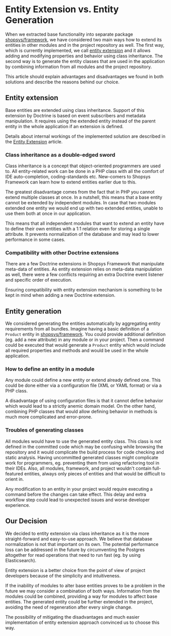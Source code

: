 # Entity Extension vs. Entity Generation

When we extracted base functionality into separate package [shopsys/framework](https://github.com/shopsys/framework), we have considered two main ways how to extend its entities in other modules and in the project repository as well.
The first way, which is currently implemented, we call [entity extension](entity-extension.md) and it allows adding and modifying properties and behavior using class inheritance.
The second way is to generate the entity classes that are used in the application by combining information from all modules and the project repository.

This article should explain advantages and disadvantages we found in both solutions and describe the reasons behind our choice.

## Entity extension

Base entities are extended using class inheritance.
Support of this extension by Doctrine is based on event subscribers and metadata manipulation.
It requires using the extended entity instead of the parent entity in the whole application if an extension is defined.

Details about internal workings of the implemented solution are described in the [Entity Extension](entity-extension.md) article.

### Class inheritance as a double-edged sword

Class inheritance is a concept that object-oriented programmers are used to.
All entity-related work can be done in a PHP class with all the comfort of IDE auto-completion, coding-standards etc.
New-comers to Shopsys Framework can learn how to extend entities earlier due to this. 

The greatest disadvantage comes from the fact that in PHP you cannot extend multiple classes at once.
In a nutshell, this means that a base entity cannot be extended by independent modules.
In case that two modules extended one entity we would end up with two extended entities, unable to use them both at once in our application.

This means that all independent modules that want to extend an entity have to define their own entities with a 1:1 relation even for storing a single attribute.
It prevents normalization of the database and may lead to lower performance in some cases.

### Compatibility with other Doctrine extensions

There are a few Doctrine extensions in Shopsys Framework that manipulate meta-data of entities.
As entity extension relies on meta-data manipulation as well, there were a few conflicts requiring an extra Doctrine event listener and specific order of execution.

Ensuring compatibility with entity extension mechanism is something to be kept in mind when adding a new Doctrine extension. 

## Entity generation

We considered generating the entities automatically by aggregating entity requirements from all bundles.
Imagine having a basic definition of a `Product` entity in [shopsys/framework](https://github.com/shopsys/framework).
You could provide additional definition (eg. add a new attribute) in any module or in your project.
Then a command could be executed that would generate a `Product` entity which would include all required properties and methods and would be used in the whole application.

### How to define an entity in a module

Any module could define a new entity or extend already defined one.
This could be done either via a configuration file (XML or YAML format) or via a PHP class.

A disadvantage of using configuration files is that it cannot define behavior which would lead to a strictly anemic domain model.
On the other hand, combining PHP classes that would allow defining behavior in methods is much more complicated and error-prone.  

### Troubles of generating classes

All modules would have to use the generated entity class.
This class is not defined in the committed code which may be confusing while browsing the repository and it would complicate the build process for code checking and static analysis.
Having uncommitted generated classes might complicate work for programmers, eg. preventing them from using refactoring tool in their IDEs.
Also, all modules, framework, and project wouldn't contain full-featured entities, always only pieces of entities and that would be difficult to orient in.

Any modification to an entity in your project would require executing a command before the changes can take effect.
This delay and extra workflow step could lead to unexpected issues and worse developer experience.

## Our Decision

We decided to entity extension via class inheritance as it is the more straight-forward and easy-to-use approach.
We believe that database normalization is not that important on its own.
The potential performance loss can be addressed in the future by circumventing the Postgres altogether for read operations that need to run fast (eg. by using Elasticsearch).

Entity extension is a better choice from the point of view of project developers because of the simplicity and intuitiveness.

If the inability of modules to alter base entities proves to be a problem in the future we may consider a combination of both ways.
Information from the modules could be combined, providing a way for modules to affect base entities.
The generated entity could be further extended in the project, avoiding the need of regeneration after every single change.

The possibility of mitigating the disadvantages and much easier implementation of entity extension approach convinced us to choose this way. 
